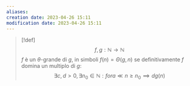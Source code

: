 ```yaml
---
aliases: 
creation date: 2023-04-26 15:11
modification date: 2023-04-26 15:11
---
```


>[!def]
>$$ f,g : \mathbb{N} \to \mathbb{N} $$
>$f$ è un $\theta$-grande di $g$, in simboli $f(n) = \Theta(g,n)$ se definitivamente $f$ domina un multiplo di $g$:
>$$ \exists c,d > 0, \exists n_{0} \in \mathbb{N} : fora\ll n \geq n_{0} \implies dg(n)  $$



